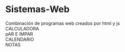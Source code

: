 # Sistemas-Web
Combinación de programas web creados por html y js    
CALCULADORA     
pAR E IMPAR   
CALENDARIO    
NOTAS   
